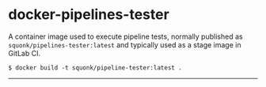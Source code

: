 # docker-pipelines-tester
A container image used to execute pipeline tests, normally published
as `squonk/pipelines-tester:latest` and typically used as a stage image
in GitLab CI.

    $ docker build -t squonk/pipeline-tester:latest .

---
